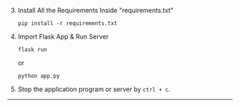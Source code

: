 3. Install All the Requirements Inside "requirements.txt"
   ```
   pip install -r requirements.txt
   ```

4. Import Flask App & Run Server
   ```
   flask run
   ```
   or
   ```
   python app.py
   ```

5. Stop the application program or server by `ctrl + c`.

---
